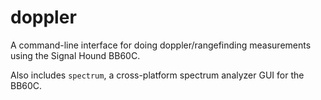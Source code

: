 # doppler
A command-line interface for doing doppler/rangefinding measurements using the Signal Hound BB60C.

Also includes `spectrum`, a cross-platform spectrum analyzer GUI for the BB60C.

